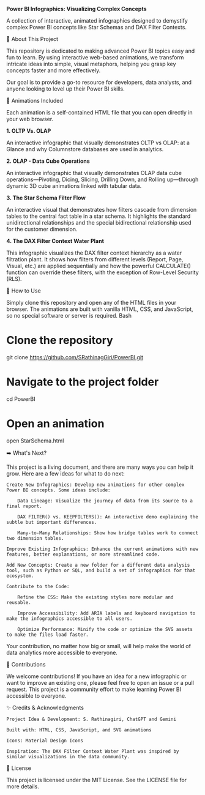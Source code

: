 **Power BI Infographics: Visualizing Complex Concepts**

A collection of interactive, animated infographics designed to demystify complex Power BI concepts like Star Schemas and DAX Filter Contexts.

🌟 About This Project

This repository is dedicated to making advanced Power BI topics easy and fun to learn. By using interactive web-based animations, we transform intricate ideas into simple, visual metaphors, helping you grasp key concepts faster and more effectively.

Our goal is to provide a go-to resource for developers, data analysts, and anyone looking to level up their Power BI skills.

🎨 Animations Included

Each animation is a self-contained HTML file that you can open directly in your web browser.

**1. OLTP Vs. OLAP**

An interactive infographic that visually demonstrates OLTP vs OLAP: at a Glance and why Columnstore databases are used in analytics.
   
**2. OLAP - Data Cube Operations**

An interactive infographic that visually demonstrates OLAP data cube operations—Pivoting, Dicing, Slicing, Drilling Down, and Rolling up—through dynamic 3D cube animations linked with tabular data.

**3. The Star Schema Filter Flow**

An interactive visual that demonstrates how filters cascade from dimension tables to the central fact table in a star schema. It highlights the standard unidirectional relationships and the special bidirectional relationship used for the customer dimension.

**4. The DAX Filter Context Water Plant**

This infographic visualizes the DAX filter context hierarchy as a water filtration plant. It shows how filters from different levels (Report, Page, Visual, etc.) are applied sequentially and how the powerful CALCULATE() function can override these filters, with the exception of Row-Level Security (RLS).

🚀 How to Use

Simply clone this repository and open any of the HTML files in your browser. The animations are built with vanilla HTML, CSS, and JavaScript, so no special software or server is required.
Bash

# Clone the repository
git clone https://github.com/SRathinagGiri/PowerBI.git

# Navigate to the project folder
cd PowerBI

# Open an animation
open StarSchema.html

➡️ What's Next?

This project is a living document, and there are many ways you can help it grow. Here are a few ideas for what to do next:

    Create New Infographics: Develop new animations for other complex Power BI concepts. Some ideas include:

        Data Lineage: Visualize the journey of data from its source to a final report.

        DAX FILTER() vs. KEEPFILTERS(): An interactive demo explaining the subtle but important differences.

        Many-to-Many Relationships: Show how bridge tables work to connect two dimension tables.

    Improve Existing Infographics: Enhance the current animations with new features, better explanations, or more streamlined code.

    Add New Concepts: Create a new folder for a different data analysis tool, such as Python or SQL, and build a set of infographics for that ecosystem.

    Contribute to the Code:

        Refine the CSS: Make the existing styles more modular and reusable.

        Improve Accessibility: Add ARIA labels and keyboard navigation to make the infographics accessible to all users.

        Optimize Performance: Minify the code or optimize the SVG assets to make the files load faster.

Your contribution, no matter how big or small, will help make the world of data analytics more accessible to everyone.

🤝 Contributions

We welcome contributions! If you have an idea for a new infographic or want to improve an existing one, please feel free to open an issue or a pull request. This project is a community effort to make learning Power BI accessible to everyone.

✨ Credits & Acknowledgments

    Project Idea & Development: S. Rathinagiri, ChatGPT and Gemini

    Built with: HTML, CSS, JavaScript, and SVG animations

    Icons: Material Design Icons

    Inspiration: The DAX Filter Context Water Plant was inspired by similar visualizations in the data community.

📜 License

This project is licensed under the MIT License. See the LICENSE file for more details.
